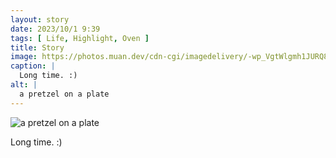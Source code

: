 ```yaml
---
layout: story
date: 2023/10/1 9:39
tags: [ Life, Highlight, Oven ]
title: Story
image: https://photos.muan.dev/cdn-cgi/imagedelivery/-wp_VgtWlgmh1JURQ8t1mg/b263515e-45e9-40f3-1e9f-a74800b52500/public
caption: |
  Long time. :)
alt: |
  a pretzel on a plate
---
```


![a pretzel on a plate](https://photos.muan.dev/cdn-cgi/imagedelivery/-wp_VgtWlgmh1JURQ8t1mg/b263515e-45e9-40f3-1e9f-a74800b52500/public)

Long time. :)

